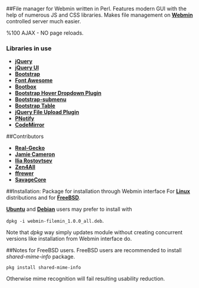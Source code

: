 ##File manager for Webmin written in Perl.
Features modern GUI with the help of numerous JS and CSS libraries. Makes file management on [**Webmin**](https://github.com/webmin/webmin) controlled server much easier.

%100 AJAX - NO page reloads.

### Libraries in use
* [**jQuery**](https://github.com/jquery/jquery)
* [**jQuery UI**](https://github.com/jquery/jquery-ui)
* [**Bootstrap**](https://github.com/twbs/bootstrap)
* [**Font Awesome**](https://github.com/FortAwesome/Font-Awesome)
* [**Bootbox**](https://github.com/makeusabrew/bootbox)
* [**Bootstrap Hover Dropdown Plugin**](https://github.com/CWSpear/bootstrap-hover-dropdown)
* [**Bootstrap-submenu**](https://github.com/vsn4ik/bootstrap-submenu)
* [**Bootstrap Table**](https://github.com/wenzhixin/bootstrap-table)
* [**jQuery File Upload Plugin**](https://github.com/blueimp/jQuery-File-Upload)
* [**PNotify**](https://github.com/sciactive/pnotify)
* [**CodeMirror**](https://github.com/codemirror/CodeMirror)

##Contributors
* [**Real-Gecko**](https://github.com/Real-Gecko)
* [**Jamie Cameron**](https://github.com/jcameron)
* [**Ilia Rostovtsev**](https://github.com/qooob)
* [**Zen4All**](https://github.com/Zen4All)
* [**ffrewer**](https://github.com/ffrewer)
* [**SavageCore**](https://github.com/SavageCore)

##Installation:
Package for installation through Webmin interface
For [**Linux**](https://github.com/Real-Gecko/filemin/raw/master/distrib/filemin-1.0.0.linux.wbm.gz) distributions and for [**FreeBSD**](https://github.com/Real-Gecko/filemin/raw/master/distrib/filemin-1.0.0.freebsd.wbm.gz).

[**Ubuntu**](https://github.com/Real-Gecko/filemin/raw/master/distrib/webmin-filemin_1.0.0_all.deb) and [**Debian**](https://github.com/Real-Gecko/filemin/raw/master/distrib/webmin-filemin_1.0.0_all.deb) users may prefer to install with

`dpkg -i webmin-filemin_1.0.0_all.deb`.

Note that _dpkg_ way simply updates module without creating concurrent versions like installation from Webmin interface do.

##Notes for FreeBSD users.
FreeBSD users are recommended to install _shared-mime-info_ package.

`pkg install shared-mime-info`

Otherwise mime recognition will fail resulting usability reduction.
